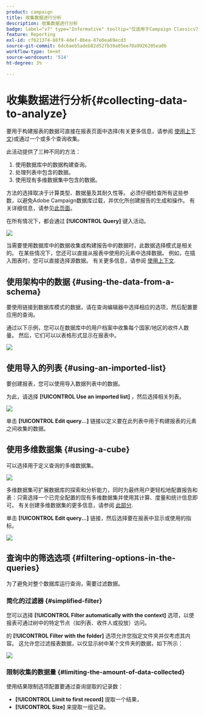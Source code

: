 ```yaml
---
product: campaign
title: 收集数据进行分析
description: 收集数据进行分析
badge: label="v7" type="Informative" tooltip="仅适用于Campaign Classicv7"
feature: Reporting
exl-id: cf621374-88f9-4def-8bea-87e0ea69ecd3
source-git-commit: 6dc6aeb5adeb82d527b39a05ee70a9926205ea0b
workflow-type: tm+mt
source-wordcount: '514'
ht-degree: 3%

---
```


# 收集数据进行分析{#collecting-data-to-analyze}



要用于构建报表的数据可直接在报表页面中选择(有关更多信息，请参阅 [使用上下文](../../reporting/using/using-the-context.md))或通过一个或多个查询收集。

此活动提供了三种不同的方法：

1. 使用数据库中的数据构建查询。
1. 处理列表中包含的数据。
1. 使用现有多维数据集中包含的数据。

方法的选择取决于计算类型、数据量及其耐久性等。 必须仔细检查所有这些参数，以避免Adobe Campaign数据库过载，并优化所创建报告的生成和操作。 有关详细信息，请参见[此页面](../../reporting/using/best-practices.md#optimizing-report-creation)。

在所有情况下，都会通过 **[!UICONTROL Query]** 键入活动。

![](assets/reporting_query_edit.png)

当需要使用数据库中的数据收集或构建报告中的数据时，此数据选择模式是相关的。 在某些情况下，您还可以直接从报表中使用的元素中选择数据。 例如，在插入图表时，您可以直接选择源数据。 有关更多信息，请参阅 [使用上下文](../../reporting/using/using-the-context.md).

## 使用架构中的数据 {#using-the-data-from-a-schema}

要使用链接到数据库模式的数据，请在查询编辑器中选择相应的选项，然后配置要应用的查询。

通过以下示例，您可以在数据库中的用户档案中收集每个国家/地区的收件人数量。 然后，它们可以以表格形式显示在报表中。

![](assets/reporting_query_from_schema.png)

## 使用导入的列表 {#using-an-imported-list}

要创建报表，您可以使用导入数据列表中的数据。

为此，请选择 **[!UICONTROL Use an imported list]** ，然后选择相关列表。

![](assets/reporting_query_from_list.png)

单击 **[!UICONTROL Edit query...]** 链接以定义要在此列表中用于构建报表的元素之间收集的数据。

## 使用多维数据集 {#using-a-cube}

可以选择用于定义查询的多维数据集。

![](assets/reporting_query_from_cube.png)

多维数据集可扩展数据库的探索和分析能力，同时为最终用户更轻松地配置报告和表：只需选择一个已完全配置的现有多维数据集并使用其计算、度量和统计信息即可。 有关创建多维数据集的更多信息，请参阅 [此部分](../../reporting/using/ac-cubes.md).

单击 **[!UICONTROL Edit query...]** 链接，然后选择要在报表中显示或使用的指标。

![](assets/reporting_query_from_cube_edit_query.png)

## 查询中的筛选选项 {#filtering-options-in-the-queries}

为了避免对整个数据库运行查询，需要过滤数据。

### 简化的过滤器 {#simplified-filter}

您可以选择 **[!UICONTROL Filter automatically with the context]** 选项，以使报表可通过树中的特定节点（如列表、收件人或投放）访问。

的 **[!UICONTROL Filter with the folder]** 选项允许您指定文件夹并仅考虑其内容。 这允许您过滤报表数据，以仅显示树中某个文件夹的数据，如下所示：

![](assets/reporting_control_folder.png)

### 限制收集的数据量 {#limiting-the-amount-of-data-collected}

使用结果限制选项配置要通过查询提取的记录数：

* **[!UICONTROL Limit to first record]** 提取一个结果，
* **[!UICONTROL Size]** 来提取一组记录。
